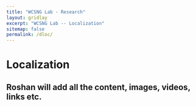 ```yaml
---
title: "WCSNG Lab - Research"
layout: gridlay
excerpt: "WCSNG Lab -- Localization"
sitemap: false
permalink: /dloc/
---
```


# Localization

## Roshan will add all the content, images, videos, links etc.
